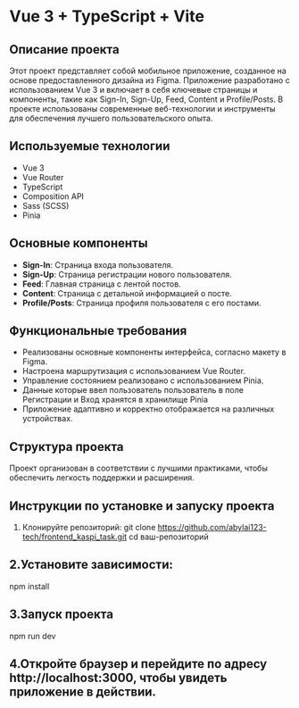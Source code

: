 # Vue 3 + TypeScript + Vite

## Описание проекта

Этот проект представляет собой мобильное приложение, созданное на основе предоставленного дизайна из Figma. Приложение разработано с использованием Vue 3 и включает в себя ключевые страницы и компоненты, такие как Sign-In, Sign-Up, Feed, Content и Profile/Posts. В проекте использованы современные веб-технологии и инструменты для обеспечения лучшего пользовательского опыта.

## Используемые технологии

- Vue 3
- Vue Router
- TypeScript
- Composition API
- Sass (SCSS)
- Pinia

## Основные компоненты

- **Sign-In**: Страница входа пользователя.
- **Sign-Up**: Страница регистрации нового пользователя.
- **Feed**: Главная страница с лентой постов.
- **Content**: Страница с детальной информацией о посте.
- **Profile/Posts**: Страница профиля пользователя с его постами.

## Функциональные требования

- Реализованы основные компоненты интерфейса, согласно макету в Figma.
- Настроена маршрутизация с использованием Vue Router.
- Управление состоянием реализовано с использованием Pinia. 
- Данные которые ввел пользователь пользователь в поле Регистрации и Вход хранятся в хранилище Pinia
- Приложение адаптивно и корректно отображается на различных устройствах.

## Структура проекта

Проект организован в соответствии с лучшими практиками, чтобы обеспечить легкость поддержки и расширения.


## Инструкции по установке и запуску проекта
1. Клонируйте репозиторий:
git clone https://github.com/abylai123-tech/frontend_kaspi_task.git
cd ваш-репозиторий

## 2.Установите зависимости:
npm install

## 3.Запуск проекта
npm run dev

## 4.Откройте браузер и перейдите по адресу http://localhost:3000, чтобы увидеть приложение в действии.
